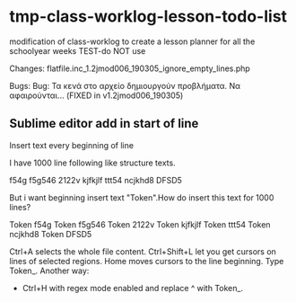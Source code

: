 # tmp-class-worklog-lesson-todo-list
modification of class-worklog to create a lesson planner for all the schoolyear weeks TEST-do NOT use



Changes:
flatfile.inc_1.2jmod006_190305_ignore_empty_lines.php



Bugs:
Bug: Τα κενά στο αρχείο δημιουργούν προβλήματα. Να αφαιρούνται... (FIXED in v1.2jmod006_190305)




## Sublime editor add in start of line 
Insert text every beginning of line



I have 1000 line following like structure texts.

f54g
f5g546
2122v
kjfkjlf
ttt54
ncjkhd8
DFSD5

But i want beginning insert text "Token".How do insert this text for 1000 lines?

Token f54g
Token f5g546
Token 2122v
Token kjfkjlf
Token ttt54
Token ncjkhd8
Token DFSD5


Ctrl+A selects the whole file content.
Ctrl+Shift+L let you get cursors on lines of selected regions.
Home moves cursors to the line beginning.
Type Token_.
Another way:
- Ctrl+H with regex mode enabled and replace ^ with Token_.